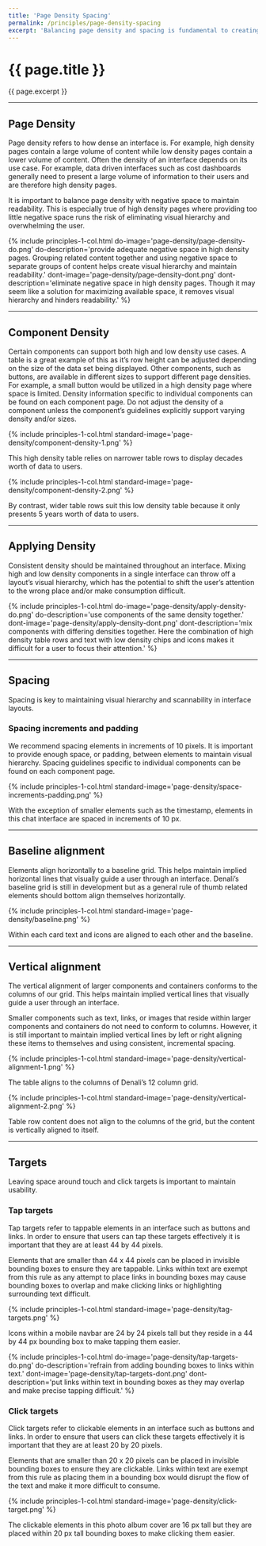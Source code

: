 ```yaml
---
title: 'Page Density Spacing'
permalink: /principles/page-density-spacing
excerpt: 'Balancing page density and spacing is fundamental to creating interfaces that are easy to consume. This balance is achieved by using space effectively and consistently to ensure scannability and clear visual hierarchy in both high and low density interfaces.'
---
```


# {{ page.title }}
{{ page.excerpt }}

***

## Page Density
Page density refers to how dense an interface is. For example, high density pages contain a large volume of content while low density pages contain a lower volume of content. Often the density of an interface depends on its use case. For example, data driven interfaces such as cost dashboards generally need to present a large volume of information to their users and are therefore high density pages.

It is important to balance page density with negative space to maintain readability. This is especially true of high density pages where providing too little negative space runs the risk of eliminating visual hierarchy and overwhelming the user.

{% include principles-1-col.html
  do-image='page-density/page-density-do.png'
  do-description='provide adequate negative space in high density pages. Grouping related content together and using negative space to separate groups of content helps create visual hierarchy and maintain readability.'
  dont-image='page-density/page-density-dont.png'
  dont-description='eliminate negative space in high density pages. Though it may seem like a solution for maximizing available space, it removes visual hierarchy and hinders readability.'
%}

***

## Component Density
Certain components can support both high and low density use cases. A table is a great example of this as it’s row height can be adjusted depending on the size of the data set being displayed. Other components, such as buttons, are available in different sizes to support different page densities. For example, a small button would be utilized in a high density page where space is limited. Density information specific to individual components can be found on each component page. Do not adjust the density of a component unless the component’s guidelines explicitly support varying density and/or sizes.

{% include principles-1-col.html
  standard-image='page-density/component-density-1.png'
%}

This high density table relies on narrower table rows to display decades worth of data to users.

{% include principles-1-col.html
  standard-image='page-density/component-density-2.png'
%}

By contrast, wider table rows suit this low density table because it only presents 5 years worth of data to users.   

***

## Applying Density
Consistent density should be maintained throughout an interface. Mixing high and low density components in a single interface can throw off a layout’s visual hierarchy, which has the potential to shift the user’s attention to the wrong place and/or make consumption difficult.

{% include principles-1-col.html
  do-image='page-density/apply-density-do.png'
  do-description='use components of the same density together.'
  dont-image='page-density/apply-density-dont.png'
  dont-description='mix components with differing densities together. Here the combination of high density table rows and text with low density chips and icons makes it difficult for a user to focus their attention.'
%}

***

## Spacing
Spacing is key to maintaining visual hierarchy and scannability in interface layouts.

### Spacing increments and padding
We recommend spacing elements in increments of 10 pixels. It is important to provide enough space, or padding, between elements to maintain visual hierarchy. Spacing guidelines specific to individual components can be found on each component page.

{% include principles-1-col.html
  standard-image='page-density/space-increments-padding.png'
%}

With the exception of smaller elements such as the timestamp, elements in this chat interface are spaced in increments of 10 px.

***

## Baseline alignment
Elements align horizontally to a baseline grid. This helps maintain implied horizontal lines that visually guide a user through an interface. Denali’s baseline grid is still in development but as a general rule of thumb related elements should bottom align themselves horizontally.

{% include principles-1-col.html
  standard-image='page-density/baseline.png'
%}

Within each card text and icons are aligned to each other and the baseline.

***

## Vertical alignment
The vertical alignment of larger components and containers conforms to the columns of our grid. This helps maintain implied vertical lines that visually guide a user through an interface.

Smaller components such as text, links, or images that reside within larger components and containers do not need to conform to columns. However, it is still important to maintain implied vertical lines by left or right aligning these items to themselves and using consistent, incremental spacing.

{% include principles-1-col.html
  standard-image='page-density/vertical-alignment-1.png'
%}

The table aligns to the columns of Denali’s 12 column grid.

{% include principles-1-col.html
  standard-image='page-density/vertical-alignment-2.png'
%}

Table row content does not align to the columns of the grid, but the content is vertically aligned to itself.

***

## Targets
Leaving space around touch and click targets is important to maintain usability.

### Tap targets
Tap targets refer to tappable elements in an interface such as buttons and links. In order to ensure that users can tap these targets effectively it is important that they are at least 44 by 44 pixels.

Elements that are smaller than 44 x 44 pixels can be placed in invisible bounding boxes to ensure they are tappable. Links within text are exempt from this rule as any attempt to place links in bounding boxes may cause bounding boxes to overlap and make clicking links or highlighting surrounding text difficult.

{% include principles-1-col.html
  standard-image='page-density/tag-targets.png'
%}

Icons within a mobile navbar are 24 by 24 pixels tall but they reside in a 44 by 44 px bounding box to make tapping them easier.

{% include principles-1-col.html
  do-image='page-density/tap-targets-do.png'
  do-description='refrain from adding bounding boxes to links within text.'
  dont-image='page-density/tap-targets-dont.png'
  dont-description='put links within text in bounding boxes as they may overlap and make precise tapping difficult.'
%}

### Click targets
Click targets refer to clickable elements in an interface such as buttons and links. In order to ensure that users can click these targets effectively it is important that they are at least 20 by 20 pixels.

Elements that are smaller than 20 x 20 pixels can be placed in invisible bounding boxes to ensure they are clickable. Links within text are exempt from this rule as placing them in a bounding box would disrupt the flow of the text and make it more difficult to consume.

{% include principles-1-col.html
  standard-image='page-density/click-target.png'
%}

The clickable elements in this photo album cover are 16 px tall but they are placed within 20 px tall bounding boxes to make clicking them easier.
